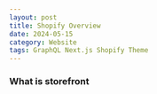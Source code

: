 ```yaml
---
layout: post
title: Shopify Overview
date: 2024-05-15
category: Website
tags: GraphQL Next.js Shopify Theme
---
```



### What is storefront



